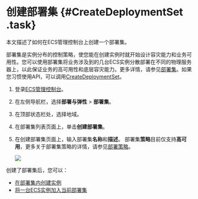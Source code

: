 # 创建部署集 {#CreateDeploymentSet .task}

本文描述了如何在ECS管理控制台上创建一个部署集。

部署集是实例分布的控制策略，使您能在创建实例时就开始设计容灾能力和业务可用性。您可以使用部署集将业务涉及到的几台ECS实例分散部署在不同的物理服务器上，以此保证业务的高可用性和底层容灾能力。更多详情，请参见[部署集](../cn.zh-CN/部署与运维/部署集/部署集概述.md#)。如果您习惯使用API，可以调用[CreateDeploymentSet](../cn.zh-CN/API参考/部署集/CreateDeploymentSet.md#)。

1.  登录[ECS管理控制台](https://ecs.console.aliyun.com)。
2.  在左侧导航栏，选择**部署与弹性** \> **部署集**。
3.  在顶部状态栏处，选择地域。
4.  在部署集列表页面上，单击**创建部署集**。
5.  在创建部署集页面上，输入部署集**名称**和**描述**。 部署集**策略**目前仅支持**高可用**，更多关于部署集策略的详情，请参见[部署策略](../cn.zh-CN/部署与运维/部署集/部署集概述.md#Strategy)。

    ![](http://static-aliyun-doc.oss-cn-hangzhou.aliyuncs.com/assets/img/21498/156042460812125_zh-CN.png)


创建了部署集后，您可以：

-   [在部署集内创建实例](cn.zh-CN/部署与运维/部署集/在部署集内创建实例.md#)
-   [将一台ECS实例加入当前部署集](cn.zh-CN/部署与运维/部署集/修改实例的部署集.md#)

